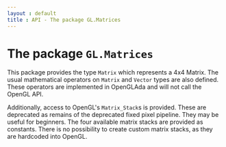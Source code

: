 ```yaml
---
layout : default
title : API - The package GL.Matrices
---
```


# The package `GL.Matrices`

This package provides the type `Matrix` which represents a 4x4 Matrix. The usual
mathematical operators on `Matrix` and `Vector` types are also defined. These operators
are implemented in OpenGLAda and will not call the OpenGL API.

Additionally, access to OpenGL's `Matrix_Stack`s is provided. These are deprecated as
remains of the deprecated fixed pixel pipeline. They may be useful for beginners. The four
available matrix stacks are provided as constants. There is no possibility to create
custom matrix stacks, as they are hardcoded into OpenGL.